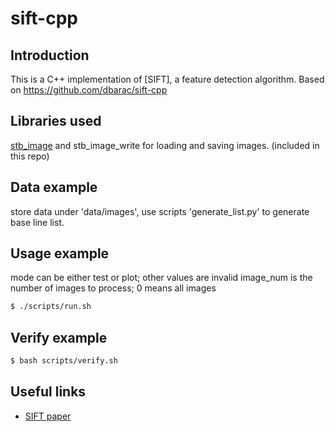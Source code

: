 # sift-cpp

## Introduction
This is a C++ implementation of [SIFT], a feature detection algorithm.
Based on https://github.com/dbarac/sift-cpp

## Libraries used
[stb_image](https://github.com/nothings/stb) and stb_image_write for loading and saving images. (included in this repo)

## Data example
store data under 'data/images', use scripts 'generate_list.py' to generate base line list.

## Usage example
mode can be either test or plot; other values are invalid
image_num is the number of images to process; 0 means all images
```bash
$ ./scripts/run.sh
```

## Verify example
```bash
$ bash scripts/verify.sh
```

## Useful links

* [SIFT paper](https://www.cs.ubc.ca/~lowe/papers/ijcv04.pdf)